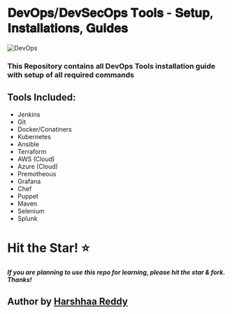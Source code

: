 # 𝐃𝐞𝐯𝐎𝐩𝐬/𝐃𝐞𝐯𝐒𝐞𝐜𝐎𝐩𝐬 𝐓𝐨𝐨𝐥𝐬 - 𝐒𝐞𝐭𝐮𝐩, 𝐈𝐧𝐬𝐭𝐚𝐥𝐥𝐚𝐭𝐢𝐨𝐧𝐬, 𝐆𝐮𝐢𝐝𝐞𝐬

![DevOps](https://imgur.com/tLk2Gli.png)

### This Repository contains all DevOps Tools installation guide with setup of all required commands

## Tools Included:

* Jenkins
* Git
* Docker/Conatiners
* Kubernetes
* Ansible
* Terraform
* AWS (Cloud)
* Azure (Cloud)
* Premotheous
* Grafana
* Chef
* Puppet
* Maven
* Selenium
* Splunk

# Hit the Star! ⭐
***If you are planning to use this repo for learning, please hit the star & fork. Thanks!***

## Author by [Harshhaa Reddy](https://www.github.com/NotHarshhaa)

